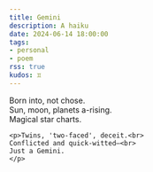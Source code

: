 ```yaml
---
title: Gemini
description: A haiku
date: 2024-06-14 18:00:00
tags:
- personal
- poem
rss: true
kudos: ♊
---
```

<div class="prose">
    <p>Born into, not chose.<br>
    Sun, moon, planets a-rising.<br>
    Magical star charts.</p>

    <p>Twins, 'two-faced', deceit.<br>
    Conflicted and quick-witted—<br>
    Just a Gemini.
    </p>
</div>
